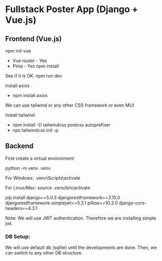 # Fullstack Poster App (Django + Vue.js)

## Frontend (Vue.js)
npm init vue
* Vue router - Yes
* Pinia - Yes
npm install

See if it is OK.
npm run dev

install axios
* npm install axios


We can use tailwind or any other CSS framework or even MUI

install tailwind
* npm install -D tailwindcss postcss autoprefixer
* npx tailwindcss init -p


## Backend

First create a virtual environment

python -m venv .venv

For Windows: 
.venv\Scripts\activate

For Linux/Mac: source 
.venv/bin/activate

pip install django==5.0.3 djangorestframework==3.15.0 djangorestframework-simplejwt==5.3.1 pillow==10.2.0 django-cors-headers==4.3.1

Note: We will use JWT authentication. Therefore we are installing simple jwt.


### DB Setup:
We will use default db (sqlite) until the developments are done. Then, we can switch to any other DB structure.
